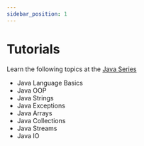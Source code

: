 ```yaml
---
sidebar_position: 1
---
```


# Tutorials

Learn the following topics at the [Java Series](https://www.baeldung.com/get-started-with-java-series)

- Java Language Basics
- Java OOP
- Java Strings
- Java Exceptions
- Java Arrays
- Java Collections
- Java Streams
- Java IO
